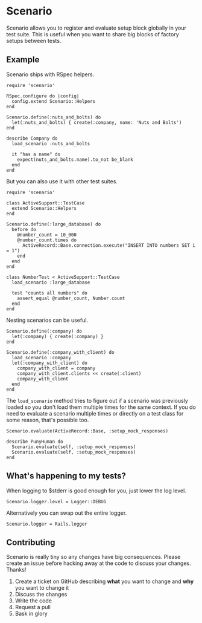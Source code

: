 # Scenario

Scenario allows you to register and evaluate setup block globally in your test suite. This is useful when you want to share big blocks of factory setups between tests.

## Example

Scenario ships with RSpec helpers.

    require 'scenario'

    RSpec.configure do |config|
      config.extend Scenario::Helpers
    end

    Scenario.define(:nuts_and_bolts) do
      let(:nuts_and_bolts) { create(:company, name: 'Nuts and Bolts')
    end

    describe Company do
      load_scenario :nuts_and_bolts
      
      it "has a name" do
        expect(nuts_and_bolts.name).to_not be_blank
      end
    end

But you can also use it with other test suites.

    require 'scenario'

    class ActiveSupport::TestCase
      extend Scenario::Helpers
    end

    Scenario.define(:large_database) do
      before do
        @number_count = 10_000
        @number_count.times do
          ActiveRecord::Base.connection.execute("INSERT INTO numbers SET i = 1")
        end
      end
    end

    class NumberTest < ActiveSupport::TestCase
      load_scenario :large_database

      test "counts all numbers" do
        assert_equal @number_count, Number.count
      end
    end

Nesting scenarios can be useful.

    Scenario.define(:company) do
      let(:company) { create(:company) }
    end

    Scenario.define(:company_with_client) do
      load_scenario :company
      let(:company_with_client) do
        company_with_client = company
        company_with_client.clients << create(:client)
        company_with_client 
      end
    end

The `load_scenario` method tries to figure out if a scenario was previously loaded so you don't load them multiple times for the same context. If you do need to evaluate a scenario multiple times or directly on a test class for some reason, that's possible too.

    Scenario.evaluate(ActiveRecord::Base, :setup_mock_responses)

    describe PunyHuman do
      Scenario.evaluate(self, :setup_mock_responses)  
      Scenario.evaluate(self, :setup_mock_responses)  
    end

## What's happening to my tests?

When logging to $stderr is good enough for you, just lower the log level.

    Scenario.logger.level = Logger::DEBUG

Alternatively you can swap out the entire logger.

    Scenario.logger = Rails.logger

## Contributing

Scenario is really tiny so any changes have big consequences. Please create an issue before hacking away at the code to discuss your changes. Thanks!

1. Create a ticket on GitHub describing **what** you want to change and **why** you want to change it
2. Discuss the changes
3. Write the code
4. Request a pull
5. Bask in glory
